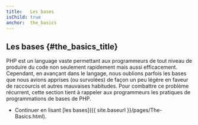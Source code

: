 ```yaml
---
title:   Les bases
isChild: true
anchor:  the_basics
---
```


## Les bases {#the_basics_title}

PHP est un language vaste permettant aux programmeurs de tout niveau de produire du code non seulement rapidement mais 
aussi efficacement. Cependant, en avançant dans le langage, nous oublions parfois les bases que nous avions apprises 
(ou survolées) de façon un peu légère en faveur de raccourcis et autres mauvaises habitudes. Pour combattre ce problème 
récurrent, cette section tient à rappeler aux programmeurs les pratiques de programmations de bases de PHP.

* Continuer en lisant [les bases]({{ site.baseurl }}/pages/The-Basics.html).
